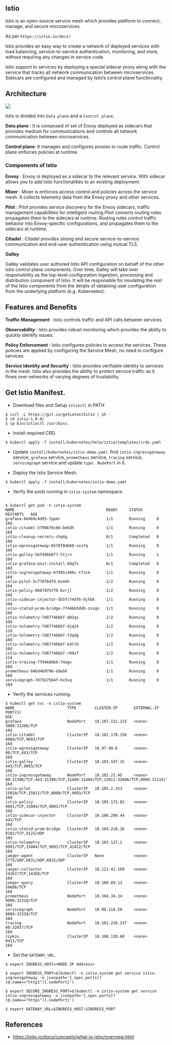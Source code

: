 ## Istio


Istio is an open-source service mesh which provides platform to connect, manage, and secure microservices.


As per `https://istio.io/docs/`

Istio provides an easy way to create a network of deployed services with load balancing, service-to-service authentication, monitoring, and more, without requiring any changes in service code.


Istio support to services by deploying a special sidecar proxy along with the service that tracks all network communication between microservices. Sidecars are configured and managed by Istio’s control plane functionality.



## Architecture



![](https://istio.io/docs/concepts/what-is-istio/arch.svg) 


Istio is divided into `Data plane` and a `Control plane`. 


**Data plane** : It is composed of set of Envoy deployed as sidecars that provides medium for communications and controls all network communication between microservices.


**Control plane**: It manages and configures proxies to route traffic. Control plane enforces policies at runtime.



### Components of Istio


**Envoy** : Envoy is deployed as a sidecar to the relevant service. With sidecar allows you to add Istio functionalities to an existing deployment.


**Mixer** : Mixer is enforces access control and policies across the service mesh. It collects telemetry data from the Envoy proxy and other services. 


**Pilot** : Pilot provides service discovery for the Envoy sidecars, traffic management capabilities for intelligent routing.Pilot converts routing rules propagates them to the sidecars at runtime. Routing rules control traffic behavior into Envoy-specific configurations, and propagates them to the sidecars at runtime.


**Citadel** : Citadel provides strong and secure service-to-service communication and end-user authentication using mutual TLS.

**Galley**

Galley validates user authored Istio API configuration on behalf of the other Istio control plane components. Over time, Galley will take over responsibility as the top-level configuration ingestion, processing and distribution component of Istio. It will be responsible for insulating the rest of the Istio components from the details of obtaining user configuration from the underlying platform (e.g. Kubernetes).

## Features and Benefits


**Traffic Management** : Istio controls traffic and API calls between services.


**Observability** : Istio provides robust monitoring which provides the ability to quickly identify issues.


**Policy Enforcement** : Istio configures policies to access the services. These policies are applied by configuring the Service Mesh, no need to configure services.


**Service Identity and Security** : Istio provides verifiable identity to services in the mesh. Istio also provides the ability to protect service traffic as it flows over networks of varying degrees of trustability.



## Get Istio Manifest.

- Download files and Setup `istioctl` in PATH
```
$ curl -L https://git.io/getLatestIstio | sh -
$ cd istio-1.0.0/
$ cp bin/istioctl /usr/bin/.
```

- Install required CRD.
```
$ kubectl apply -f install/kubernetes/helm/istio/templates/crds.yaml
```

- Update `install/kubernetes/istio-demo.yaml`. find `istio-ingressgateway` service,  `grafana` service, `prometheus` service, `tracing` service, `servicegraph` service and update `type: NodePort` in it. 



- Deploy the Istio Service Mesh.
```
$ kubectl apply -f install/kubernetes/istio-demo.yaml
```

- Verify the pods running in `istio-system` namespace.

```

$ kubectl get pod -n istio-system
NAME                                        READY     STATUS      RESTARTS   AGE
grafana-66469c4d95-7ppmr                    1/1       Running     0          16d
istio-citadel-5799b76c66-bm5dh              1/1       Running     0          16d
istio-cleanup-secrets-chq4g                 0/1       Completed   0          16d
istio-egressgateway-6578f84b68-xxsfq        1/1       Running     0          16d
istio-galley-5bf4d6b8f7-5tjrx               1/1       Running     1          16d
istio-grafana-post-install-68q7s            0/1       Completed   0          16d
istio-ingressgateway-67995c486c-tfzcm       1/1       Running     0          16d
istio-pilot-5c778f6dfd-bz44h                2/2       Running     0          16d
istio-policy-8667975f76-6zrjl               2/2       Running     0          16d
istio-sidecar-injector-5b5fcf4df6-8jhbk     1/1       Running     0          16d
istio-statsd-prom-bridge-7f44bb5ddb-zsvgn   1/1       Running     0          16d
istio-telemetry-7d87746bbf-d82qs            2/2       Running     0          16d
istio-telemetry-7d87746bbf-djq24            2/2       Running     0          12d
istio-telemetry-7d87746bbf-f2qdg            2/2       Running     0          16d
istio-telemetry-7d87746bbf-k4ltb            2/2       Running     0          16d
istio-telemetry-7d87746bbf-r89zf            2/2       Running     0          11d
istio-tracing-ff94688bb-74wgv               1/1       Running     0          16d
prometheus-84bd4b9796-ddw5k                 1/1       Running     0          16d
servicegraph-7875b75b4f-hx5vq               1/1       Running     0          16d
```


- Verify the services running.
```
$ kubectl get svc -n istio-system
NAME                       TYPE        CLUSTER-IP       EXTERNAL-IP   PORT(S)                                                                                                     AGE
grafana                    NodePort    10.107.131.215   <none>        3000:31386/TCP                                                                                              16d
istio-citadel              ClusterIP   10.102.178.156   <none>        8060/TCP,9093/TCP                                                                                           16d
istio-egressgateway        ClusterIP   10.97.99.6       <none>        80/TCP,443/TCP                                                                                              16d
istio-galley               ClusterIP   10.103.197.15    <none>        443/TCP,9093/TCP                                                                                            16d
istio-ingressgateway       NodePort    10.102.21.45     <none>        80:31380/TCP,443:31390/TCP,31400:31404/TCP,15011:32606/TCP,8060:31119/TCP,15030:31174/TCP,15031:31212/TCP   16d
istio-pilot                ClusterIP   10.105.2.253     <none>        15010/TCP,15011/TCP,8080/TCP,9093/TCP                                                                       16d
istio-policy               ClusterIP   10.105.172.82    <none>        9091/TCP,15004/TCP,9093/TCP                                                                                 16d
istio-sidecar-injector     ClusterIP   10.106.209.44    <none>        443/TCP                                                                                                     16d
istio-statsd-prom-bridge   ClusterIP   10.104.220.26    <none>        9102/TCP,9125/UDP                                                                                           16d
istio-telemetry            ClusterIP   10.103.127.2     <none>        9091/TCP,15004/TCP,9093/TCP,42422/TCP                                                                       16d
jaeger-agent               ClusterIP   None             <none>        5775/UDP,6831/UDP,6832/UDP                                                                                  16d
jaeger-collector           ClusterIP   10.111.41.169    <none>        14267/TCP,14268/TCP                                                                                         16d
jaeger-query               ClusterIP   10.100.89.13     <none>        16686/TCP                                                                                                   16d
prometheus                 NodePort    10.104.34.34     <none>        9090:31310/TCP                                                                                              16d
servicegraph               NodePort    10.99.114.50     <none>        8088:32330/TCP                                                                                              16d
tracing                    NodePort    10.101.220.237   <none>        80:32057/TCP                                                                                                16d
zipkin                     ClusterIP   10.108.120.60    <none>        9411/TCP                                                                                                    16d

```

- Set the `GATEWAY_URL`.
```
$ export INGRESS_HOST=<NODE IP Address>

$ export INGRESS_PORT=$(kubectl -n istio-system get service istio-ingressgateway -o jsonpath='{.spec.ports[?(@.name=="http2")].nodePort}')

$ export SECURE_INGRESS_PORT=$(kubectl -n istio-system get service istio-ingressgateway -o jsonpath='{.spec.ports[?(@.name=="https")].nodePort}')

$ export GATEWAY_URL=$INGRESS_HOST:$INGRESS_PORT
```

## References

- https://istio.io/docs/concepts/what-is-istio/overview.html


